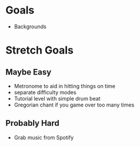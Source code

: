 Goals
=====

- Backgrounds

Stretch Goals
=============

Maybe Easy
----------
- Metronome to aid in hitting things on time
- separate difficulty modes
- Tutorial level with simple drum beat
- Gregorian chant if you game over too many times

Probably Hard
-------------
- Grab music from Spotify
